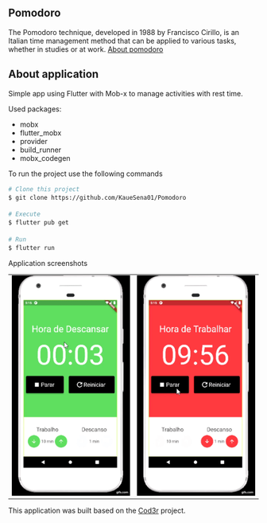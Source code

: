## Pomodoro

The Pomodoro technique, developed in 1988 by Francisco Cirillo, is an Italian time management method that can be applied to various tasks, whether in studies or at work. [About pomodoro](https://brasilescola.uol.com.br/dicas-de-estudo/tecnica-pomodoro-que-e-e-como-funciona.htm)

## About application

Simple app using Flutter with Mob-x to manage activities with rest time.

Used packages: 
* mobx
* flutter_mobx
* provider
* build_runner
* mobx_codegen

To run the project use the following commands
```bash
# Clone this project
$ git clone https://github.com/KaueSena01/Pomodoro

# Execute
$ flutter pub get

# Run
$ flutter run
```
Application screenshots
<div style="text-align: center"><table><tr>
   <td style="text-align: center">
    <img width="300" alt="" src="https://github.com/KaueSena01/Pomodoro/blob/master/demo%20video/video%201.gif">
  </td>
  <td style="text-align: center">
    <img width="300" alt=" Twitter Meteo" src="https://github.com/KaueSena01/Pomodoro/blob/master/demo%20video/video%202.gif">
  </td>
</tr>
</table></div>

This application was built based on the [Cod3r](https://www.youtube.com/watch?v=LeRjIY4n2Vk) project.
